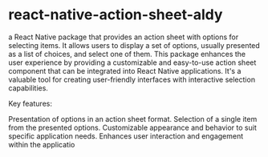 # react-native-action-sheet-aldy
a React Native package that provides an action sheet with options for selecting items. It allows users to display a set of options, usually presented as a list of choices, and select one of them. This package enhances the user experience by providing a customizable and easy-to-use action sheet component that can be integrated into React Native applications. It's a valuable tool for creating user-friendly interfaces with interactive selection capabilities.

Key features:

Presentation of options in an action sheet format.
Selection of a single item from the presented options.
Customizable appearance and behavior to suit specific application needs.
Enhances user interaction and engagement within the applicatio
